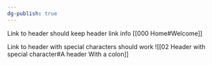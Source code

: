 ```yaml
---
dg-publish: true
---
```

Link to header should keep header link info
[[000 Home#Welcome]]

Link to header with special characters should work
![[02 Header with special character#A header With a colon]]